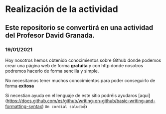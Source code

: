 # Realización de la actividad 

## Este repositorio se convertirá en una actividad del Profesor David Granada.

### 19/01/2021

Hoy nosotros hemos obtenido conocimientos sobre Github donde podemos crear una página web de forma **gratuita** y con http donde nosotros podremos hacerlo de forma sencilla y simple.

No necesitamos tener muchos conocimientos para poder conseguirlo de forma **exitosa**

Si necestian ayuda en el lenguaje de este sitio podréis ayudaros [aquí] (https://docs.github.com/es/github/writing-on-github/basic-writing-and-formatting-syntax)
`Un cordial saludo`:+1:

